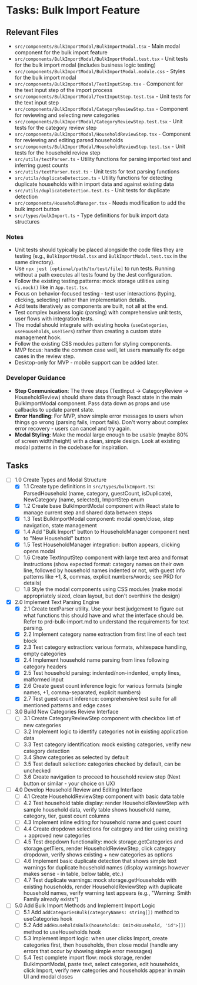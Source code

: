 # Tasks: Bulk Import Feature

## Relevant Files

- `src/components/BulkImportModal/BulkImportModal.tsx` - Main modal component for the bulk import feature
- `src/components/BulkImportModal/BulkImportModal.test.tsx` - Unit tests for the bulk import modal (includes business logic testing)
- `src/components/BulkImportModal/BulkImportModal.module.css` - Styles for the bulk import modal
- `src/components/BulkImportModal/TextInputStep.tsx` - Component for the text input step of the import process
- `src/components/BulkImportModal/TextInputStep.test.tsx` - Unit tests for the text input step
- `src/components/BulkImportModal/CategoryReviewStep.tsx` - Component for reviewing and selecting new categories
- `src/components/BulkImportModal/CategoryReviewStep.test.tsx` - Unit tests for the category review step
- `src/components/BulkImportModal/HouseholdReviewStep.tsx` - Component for reviewing and editing parsed households
- `src/components/BulkImportModal/HouseholdReviewStep.test.tsx` - Unit tests for the household review step
- `src/utils/textParser.ts` - Utility functions for parsing imported text and inferring guest counts
- `src/utils/textParser.test.ts` - Unit tests for text parsing functions
- `src/utils/duplicateDetection.ts` - Utility functions for detecting duplicate households within import data and against existing data
- `src/utils/duplicateDetection.test.ts` - Unit tests for duplicate detection
- `src/components/HouseholdManager.tsx` - Needs modification to add the bulk import button
- `src/types/bulkImport.ts` - Type definitions for bulk import data structures

### Notes

- Unit tests should typically be placed alongside the code files they are testing (e.g., `BulkImportModal.tsx` and `BulkImportModal.test.tsx` in the same directory).
- Use `npx jest [optional/path/to/test/file]` to run tests. Running without a path executes all tests found by the Jest configuration.
- Follow the existing testing patterns: mock storage utilities using `vi.mock()` like in `App.test.tsx`.
- Focus on behavior-focused testing - test user interactions (typing, clicking, selecting) rather than implementation details.
- Add tests iteratively as components are built, not all at the end.
- Test complex business logic (parsing) with comprehensive unit tests, user flows with integration tests.
- The modal should integrate with existing hooks (`useCategories`, `useHouseholds`, `useTiers`) rather than creating a custom state management hook.
- Follow the existing CSS modules pattern for styling components.
- MVP focus: handle the common case well, let users manually fix edge cases in the review step.
- Desktop-only for MVP - mobile support can be added later.

### Developer Guidance

- **Step Communication**: The three steps (TextInput → CategoryReview → HouseholdReview) should share data through React state in the main BulkImportModal component. Pass data down as props and use callbacks to update parent state.
- **Error Handling**: For MVP, show simple error messages to users when things go wrong (parsing fails, import fails). Don't worry about complex error recovery - users can cancel and try again.
- **Modal Styling**: Make the modal large enough to be usable (maybe 80% of screen width/height) with a clean, simple design. Look at existing modal patterns in the codebase for inspiration.

## Tasks

- [ ] 1.0 Create Types and Modal Structure
  - [x] 1.1 Create type definitions in `src/types/bulkImport.ts`: ParsedHousehold (name, category, guestCount, isDuplicate), NewCategory (name, selected), ImportStep enum
  - [x] 1.2 Create base BulkImportModal component with React state to manage current step and shared data between steps
  - [x] 1.3 Test BulkImportModal component: modal open/close, step navigation, state management
  - [x] 1.4 Add "Bulk Import" button to HouseholdManager component next to "New Household" button
  - [x] 1.5 Test HouseholdManager integration: button appears, clicking opens modal
  - [ ] 1.6 Create TextInputStep component with large text area and format instructions (show expected format: category names on their own line, followed by household names indented or not, with guest info patterns like +1, &, commas, explicit numbers/words; see PRD for details)
  - [ ] 1.8 Style the modal components using CSS modules (make modal appropriately sized, clean layout, but don't overthink the design)

- [x] 2.0 Implement Text Parsing Engine
  - [x] 2.1 Create textParser utility. Use your best judgement to figure out what functions this should have and what the interface should be. Refer to prd-bulk-import.md to understand the requirements for text parsing.
  - [x] 2.2 Implement category name extraction from first line of each text block
  - [x] 2.3 Test category extraction: various formats, whitespace handling, empty categories
  - [x] 2.4 Implement household name parsing from lines following category headers
  - [x] 2.5 Test household parsing: indented/non-indented, empty lines, malformed input
  - [x] 2.6 Create guest count inference logic for various formats (single names, +1, comma-separated, explicit numbers)
  - [x] 2.7 Test guest count inference: comprehensive test suite for all mentioned patterns and edge cases

- [ ] 3.0 Build New Categories Review Interface
  - [ ] 3.1 Create CategoryReviewStep component with checkbox list of new categories
  - [ ] 3.2 Implement logic to identify categories not in existing application data
  - [ ] 3.3 Test category identification: mock existing categories, verify new category detection
  - [ ] 3.4 Show categories as selected by default
  - [ ] 3.5 Test default selection: categories checked by default, can be unchecked
  - [ ] 3.6 Create navigation to proceed to household review step (Next button or similar - your choice on UX)

- [ ] 4.0 Develop Household Review and Editing Interface
  - [ ] 4.1 Create HouseholdReviewStep component with basic data table
  - [ ] 4.2 Test household table display: render HouseholdReviewStep with sample household data, verify table shows household name, category, tier, guest count columns
  - [ ] 4.3 Implement inline editing for household name and guest count
  - [ ] 4.4 Create dropdown selections for category and tier using existing + approved new categories
  - [ ] 4.5 Test dropdown functionality: mock storage.getCategories and storage.getTiers, render HouseholdReviewStep, click category dropdown, verify shows existing + new categories as options
  - [ ] 4.6 Implement basic duplicate detection that shows simple text warnings for duplicate household names (display warnings however makes sense - in table, below table, etc.)
  - [ ] 4.7 Test duplicate warnings: mock storage.getHouseholds with existing households, render HouseholdReviewStep with duplicate household names, verify warning text appears (e.g., "Warning: Smith Family already exists")

- [ ] 5.0 Add Bulk Import Methods and Implement Import Logic
  - [ ] 5.1 Add `addCategoriesBulk(categoryNames: string[])` method to useCategories hook
  - [ ] 5.2 Add `addHouseholdsBulk(households: Omit<Household, 'id'>[])` method to useHouseholds hook
  - [ ] 5.3 Implement import logic: when user clicks Import, create categories first, then households, then close modal (handle any errors that occur by showing simple error messages)
  - [ ] 5.4 Test complete import flow: mock storage, render BulkImportModal, paste text, select categories, edit households, click Import, verify new categories and households appear in main UI and modal closes 